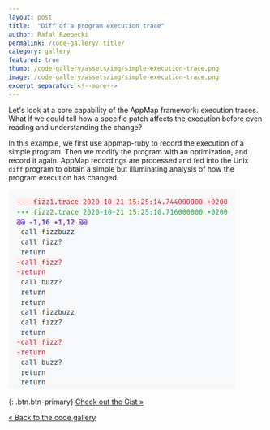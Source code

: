```yaml
---
layout: post
title:  "Diff of a program execution trace"
author: Rafał Rzepecki
permalink: /code-gallery/:title/
category: gallery
featured: true
thumb: /code-gallery/assets/img/simple-execution-trace.png
image: /code-gallery/assets/img/simple-execution-trace.png
excerpt_separator: <!--more-->
---
```


Let's look at a core capability of the AppMap framework: execution traces. What if we could tell how a specific patch affects the execution before even reading and understanding the change?

In this example, we first use appmap-ruby to record the execution of a simple program. Then we modify the program with an optimization, and record it again.
AppMap recordings are processed and fed into the Unix `diff` program 
to obtain a simple but illuminating 
analysis of how the program execution has changed.

<!--more-->

<a href="https://gist.github.com/dividedmind/172920e9bd9a19dfbb84856eb64f2524">
  <img alt="Check out the gist" style="width: 447px" src="/code-gallery/assets/img/simple-execution-trace.png">
</a>

{: .btn.btn-primary}
[Check out the Gist &raquo;](https://gist.github.com/dividedmind/172920e9bd9a19dfbb84856eb64f2524)

[&laquo; Back to the code gallery](/code-gallery)

